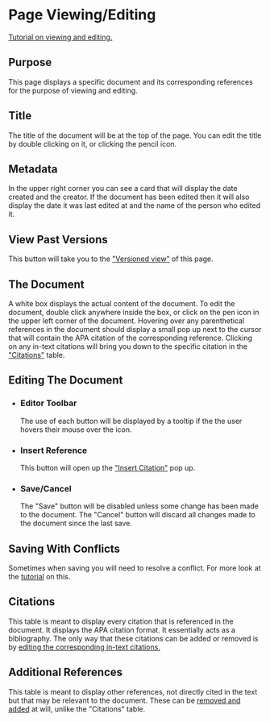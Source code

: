 # Page Viewing/Editing

[Tutorial on viewing and editing.](/tutorials/Edit_Page.html)
## Purpose
This page displays a specific document and its corresponding references for the purpose of viewing and editing. 

## Title
The title of the document will be at the top of the page. You can edit the title by double clicking on it, or clicking the pencil icon. 

## Metadata
In the upper right corner you can see a card that will display the date created and the creator. If the document has been edited then it will also display the date it was last edited at and the name of the person who edited it.

## View Past Versions
This button will take you to the ["Versioned view"](/Versioned_View.html) of this page.

## The Document
A white box displays the actual content of the document. To edit the document, double click anywhere inside the box, or click on the pen icon in the upper left corner of the document. Hovering over any parenthetical references in the document should display a small pop up next to the cursor that will contain the APA citation of the corresponding reference. Clicking on any in-text citations will bring you down to the specific citation in the ["Citations"](#citations) table.
 ## Editing The Document
 * ### Editor Toolbar
    The use of each button will be displayed by a tooltip if the the user hovers their mouse over the icon.
 * ### Insert Reference
    This button will open up the ["Insert Citation"](/tutorials/Insert_Citation.html) pop up.
* ### Save/Cancel
    The "Save" button will be disabled unless some change has been made to the document. The "Cancel" button will discard all changes made to the document since the last save.


## Saving With Conflicts
Sometimes when saving you will need to resolve a conflict. For more look at the [tutorial](/tutorials/Edit_Page.html#view-and-resolve-conflicts) on this.

## Citations 
This table is meant to display every citation that is referenced in the document. It displays the APA citation format. It essentially acts as a bibliography. The only way that these citations can be added or removed is by [editing the corresponding in-text citations.](/tutorials/Insert_Citation.html)

## Additional References
This table is meant to display other references, not directly cited in the text but that may be relevant to the document. These can be [removed and added](/tutorials/Additional_References.html) at will, unlike the "Citations" table. 